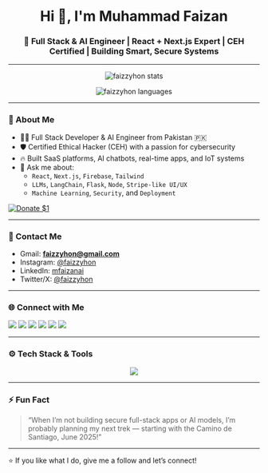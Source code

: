 <h1 align="center">Hi 👋, I'm Muhammad Faizan</h1>
<h3 align="center">🚀 Full Stack & AI Engineer | React + Next.js Expert | CEH Certified | Building Smart, Secure Systems</h3>


-------------------------------------------------------------------------------------------------------------------------------

<p align="center">
  <img src="https://github-readme-stats.vercel.app/api?username=faizzyhon&show_icons=true&theme=tokyonight" alt="faizzyhon stats"/>
</p>
<p align="center">
  <img src="https://github-readme-stats.vercel.app/api/top-langs/?username=faizzyhon&layout=compact&theme=tokyonight" alt="faizzyhon languages"/>
</p>

---

### 🧠 About Me
- 👨‍💻 Full Stack Developer & AI Engineer from Pakistan 🇵🇰
- 🛡️ Certified Ethical Hacker (CEH) with a passion for cybersecurity
- 🔥 Built SaaS platforms, AI chatbots, real-time apps, and IoT systems
- 💬 Ask me about:
  - `React`, `Next.js`, `Firebase`, `Tailwind`
  - `LLMs`, `LangChain`, `Flask`, `Node`, `Stripe-like UI/UX`
  - `Machine Learning`, `Security`, and `Deployment`

[![Donate $1](https://img.shields.io/badge/Donate-%241%2Fmonth-blue?style=for-the-badge&logo=paypal)](https://faizzyhon.online/buy.html)


---

### 📧 Contact Me
- Gmail: **faizzyhon@gmail.com**
- Instagram: [@faizzyhon](https://instagram.com/faizzyhon)
- LinkedIn: [mfaizanai](https://linkedin.com/in/mfaizanai)
- Twitter/X: [@faizzyhon](https://twitter.com/faizzyhon)

---

### 🌐 Connect with Me

<p align="left">
  <a href="https://twitter.com/faizzyhon" target="_blank"><img src="https://img.shields.io/badge/-Twitter-1DA1F2?style=for-the-badge&logo=Twitter&logoColor=white"/></a>
  <a href="https://linkedin.com/in/mfaizanai" target="_blank"><img src="https://img.shields.io/badge/-LinkedIn-blue?style=for-the-badge&logo=linkedin&logoColor=white"/></a>
  <a href="https://kaggle.com/faizzyhon" target="_blank"><img src="https://img.shields.io/badge/-Kaggle-20BEFF?style=for-the-badge&logo=kaggle&logoColor=white"/></a>
  <a href="https://fb.com/faizzyhon" target="_blank"><img src="https://img.shields.io/badge/-Facebook-1877F2?style=for-the-badge&logo=facebook&logoColor=white"/></a>
  <a href="https://instagram.com/faizzyhon" target="_blank"><img src="https://img.shields.io/badge/-Instagram-E4405F?style=for-the-badge&logo=instagram&logoColor=white"/></a>
  <a href="https://www.youtube.com/c/faizzyhon" target="_blank"><img src="https://img.shields.io/badge/-YouTube-FF0000?style=for-the-badge&logo=youtube&logoColor=white"/></a>
</p>

---

### ⚙️ Tech Stack & Tools

<p align="center">
  <img src="https://skillicons.dev/icons?i=react,nextjs,tailwind,js,ts,nodejs,python,flask,django,firebase,mongodb,mysql,postgres,git,github,vercel,heroku,linux,vscode,arduino,opencv,tensorflow,pytorch,scikit-learn" />
</p>

---



### ⚡ Fun Fact
> “When I’m not building secure full-stack apps or AI models, I’m probably planning my next trek — starting with the Camino de Santiago, June 2025!”

---

⭐️ If you like what I do, give me a follow and let’s connect!

